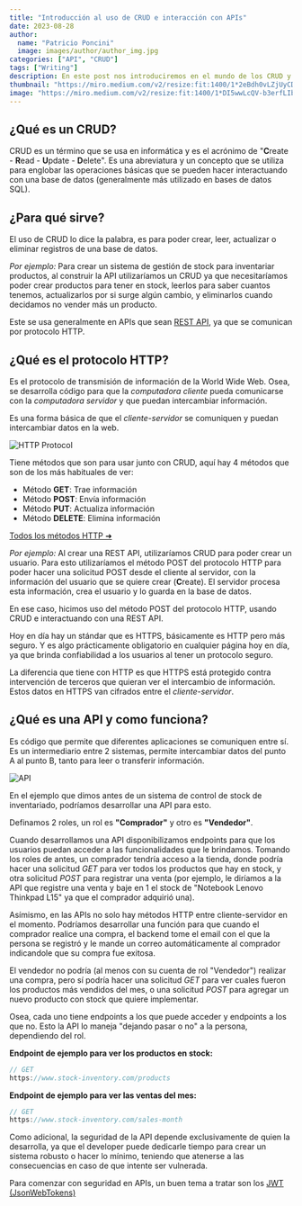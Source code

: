 ```yaml
---
title: "Introducción al uso de CRUD e interacción con APIs"
date: 2023-08-28
author: 
  name: "Patricio Poncini"
  image: images/author/author_img.jpg
categories: ["API", "CRUD"]
tags: ["Writing"]
description: En este post nos introduciremos en el mundo de los CRUD y la interacción con APIs. ¿Qué es un CRUD? ¿Qué operaciones hace? ¿Qué es una API? Contestaremos todas estas preguntas y más
thumbnail: "https://miro.medium.com/v2/resize:fit:1400/1*2eBdh0vLZjUyCDF6x1EqvQ.png"
image: "https://miro.medium.com/v2/resize:fit:1400/1*DI5wwLcQV-b3erfLIbvfFQ.jpeg"
---
```


## ¿Qué es un CRUD?
CRUD es un término que se usa en informática y es el acrónimo de "**C**reate - **R**ead - **U**pdate - **D**elete". Es una abreviatura y un concepto que se utiliza para englobar las operaciones básicas que se pueden hacer interactuando con una base de datos (generalmente más utilizado en bases de datos SQL).

## ¿Para qué sirve?
El uso de CRUD lo dice la palabra, es para poder crear, leer, actualizar o eliminar registros de una base de datos.

*Por ejemplo:* Para crear un sistema de gestión de stock para inventariar productos, al construir la API utilizaríamos un CRUD ya que necesitaríamos poder crear productos para tener en stock, leerlos para saber cuantos tenemos, actualizarlos por si surge algún cambio, y eliminarlos cuando decidamos no vender más un producto.

Este se usa generalmente en APIs que sean [REST API](https://www.redhat.com/es/topics/api/what-is-a-rest-api), ya que se comunican por protocolo HTTP.

## ¿Qué es el protocolo HTTP?
Es el protocolo de transmisión de información de la World Wide Web. Osea, se desarrolla código para que la *computadora cliente* pueda comunicarse con la *computadora servidor* y que puedan intercambiar información.

Es una forma básica de que el *cliente-servidor* se comuniquen y puedan intercambiar datos en la web.

![HTTP Protocol](https://blog.makeitreal.camp/assets/images/http-messages.jpg)

Tiene métodos que son para usar junto con CRUD, aquí hay 4 métodos que son de los más habituales de ver:

- Método **GET**: Trae información
- Método **POST**: Envía información
- Método **PUT**: Actualiza información
- Método **DELETE**: Elimina información

[Todos los métodos HTTP ➜](https://developer.mozilla.org/es/docs/Web/HTTP/Methods)

*Por ejemplo:* Al crear una REST API, utilizaríamos CRUD para poder crear un usuario. Para esto utilizaríamos el método POST del protocolo HTTP para poder hacer una solicitud POST desde el cliente al servidor, con la información del usuario que se quiere crear (**C**reate). El servidor procesa esta información, crea el usuario y lo guarda en la base de datos.

En ese caso, hicimos uso del método POST del protocolo HTTP, usando CRUD e interactuando con una REST API.

Hoy en día hay un stándar que es HTTPS, básicamente es HTTP pero más seguro. Y es algo prácticamente obligatorio en cualquier página hoy en día, ya que brinda confiabilidad a los usuarios al tener un protocolo seguro.

La diferencia que tiene con HTTP es que HTTPS está protegido contra intervención de terceros que quieran ver el intercambio de información. Estos datos en HTTPS van cifrados entre el *cliente-servidor*.

## ¿Qué es una API y como funciona?
Es código que permite que diferentes aplicaciones se comuniquen entre sí. Es un intermediario entre 2 sistemas, permite intercambiar datos del punto A al punto B, tanto para leer o transferir información.

![API](https://www.redhat.com/rhdc/managed-files/styles/wysiwyg_full_width/private/API-page-graphic.png?itok=RRsvST-_)

En el ejemplo que dimos antes de un sistema de control de stock de inventariado, podríamos desarrollar una API para esto.

Definamos 2 roles, un rol es **"Comprador"** y otro es **"Vendedor"**.

Cuando desarrollamos una API disponibilizamos endpoints para que los usuarios puedan acceder a las funcionalidades que le brindamos. Tomando los roles de antes, un comprador tendría acceso a la tienda, donde podría hacer una solicitud *GET* para ver todos los productos que hay en stock, y otra solicitud *POST* para registrar una venta (por ejemplo, le diríamos a la API que registre una venta y baje en 1 el stock de "Notebook Lenovo Thinkpad L15" ya que el comprador adquirió una).

Asímismo, en las APIs no solo hay métodos HTTP entre cliente-servidor en el momento. Podríamos desarrollar una función para que cuando el comprador realice una compra, el backend tome el email con el que la persona se registró y le mande un correo automáticamente al comprador indicandole que su compra fue exitosa.

El vendedor no podría (al menos con su cuenta de rol "Vendedor") realizar una compra, pero sí podría hacer una solicitud *GET* para ver cuales fueron los productos más vendidos del mes, o una solicitud *POST* para agregar un nuevo producto con stock que quiere implementar.

Osea, cada uno tiene endpoints a los que puede acceder y endpoints a los que no. Esto la API lo maneja "dejando pasar o no" a la persona, dependiendo del rol. 

**Endpoint de ejemplo para ver los productos en stock:**
```js
// GET
https://www.stock-inventory.com/products
```

**Endpoint de ejemplo para ver las ventas del mes:**
```js
// GET
https://www.stock-inventory.com/sales-month
```

Como adicional, la seguridad de la API depende exclusivamente de quien la desarrolla, ya que el developer puede dedicarle tiempo para crear un sistema robusto o hacer lo mínimo, teniendo que atenerse a las consecuencias en caso de que intente ser vulnerada.

Para comenzar con seguridad en APIs, un buen tema a tratar son los [JWT (JsonWebTokens)](https://openwebinars.net/blog/que-es-json-web-token-y-como-funciona/)